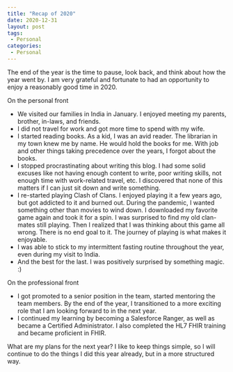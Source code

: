 ```yaml
---
title: "Recap of 2020"
date: 2020-12-31
layout: post
tags:
 - Personal
categories:
 - Personal
---
```

The end of the year is the time to pause, look back, and think about how the year went by. I am very grateful and fortunate to had an opportunity to enjoy a reasonably good time in 2020.

On the personal front

- We visited our families in India in January. I enjoyed meeting my parents, brother, in-laws, and friends.
- I did not travel for work and got more time to spend with my wife.
- I started reading books. As a kid, I was an avid reader. The librarian in my town knew me by name. He would hold the books for me. With job and other things taking precedence over the years, I forgot about the books.
- I stopped procrastinating about writing this blog. I had some solid excuses like not having enough content to write, poor writing skills, not enough time with work-related travel, etc. I discovered that none of this matters if I can just sit down and write something.
- I re-started playing Clash of Clans. I enjoyed playing it a few years ago, but got addicted to it and burned out. During the pandemic, I wanted something other than movies to wind down. I downloaded my favorite game again and took it for a spin. I was surprised to find my old clan-mates still playing. Then I realized that I was thinking about this game all wrong. There is no end goal to it. The journey of playing is what makes it enjoyable.
- I was able to stick to my intermittent fasting routine throughout the year, even during my visit to India.
- And the best for the last. I was positively surprised by something magic. :)

On the professional front

- I got promoted to a senior position in the team, started mentoring the team members. By the end of the year, I transitioned to a more exciting role that I am looking forward to in the next year.
- I continued my learning by becoming a Salesforce Ranger, as well as became a Certified Administrator. I also completed the HL7 FHIR training and became proficient in FHIR.

What are my plans for the next year? I like to keep things simple, so I will continue to do the things I did this year already, but in a more structured way.



